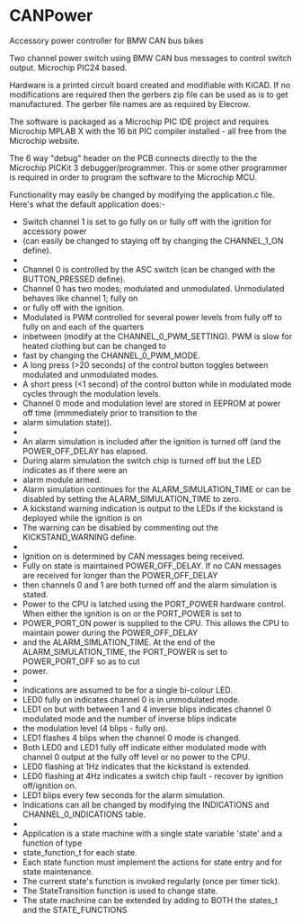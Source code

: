 # CANPower
Accessory power controller for BMW CAN bus bikes

Two channel power switch using BMW CAN bus messages to control switch output.
Microchip PIC24 based.

Hardware is a printed circuit board created and modifiable with KiCAD. If no modifications are required then the gerbers zip file
can be used as is to get manufactured. The gerber file names are as required by Elecrow.

The software is packaged as a Microchip PIC IDE project and requires Microchip MPLAB X with the 16 bit PIC compiler installed - all free
from the Microchip website.

The 6 way "debug" header on the PCB connects directly to the the Microchip PICKit 3 debugger/programmer. This or some other programmer is
required in order to program the software to the Microchip MCU.


Functionality may easily be changed by modifying the application.c file.
Here's what the default application does:-
 * Switch channel 1 is set to go fully on or fully off with the ignition for accessory power
 * (can easily be changed to staying off by changing the CHANNEL_1_ON define).
 * 
 * Channel 0 is controlled by the ASC switch (can be changed with the BUTTON_PRESSED define).
 * Channel 0 has two modes; modulated and unmodulated. Unmodulated behaves like channel 1; fully on
 * or fully off with the ignition.
 * Modulated is PWM controlled for several power levels from fully off to fully on and each of the quarters
 * inbetween (modify at the CHANNEL_0_PWM_SETTING). PWM is slow for heated clothing but can be changed to
 * fast by changing the CHANNEL_0_PWM_MODE.
 * A long press (>20 seconds) of the control button toggles between modulated and unmodulated modes.
 * A short press (<1 second) of the control button while in modulated mode cycles through the modulation levels.
 * Channel 0 mode and modulation level are stored in EEPROM at power off time (immmediately prior to transition to the
 * alarm simulation state)).
 * 
 * An alarm simulation is included after the ignition is turned off (and the POWER_OFF_DELAY has elapsed.
 * During alarm simulation the switch chip is turned off but the LED indicates as if there were an
 * alarm module armed.
 * Alarm simulation continues for the ALARM_SIMULATION_TIME or can be disabled by setting the ALARM_SIMULATION_TIME to zero.
 * A kickstand warning indication is output to the LEDs if the kickstand is deployed while the ignition is on
 * The warning can be disabled by commenting out the KICKSTAND_WARNING define.
 * 
 * Ignition on is determined by CAN messages being received.
 * Fully on state is maintained POWER_OFF_DELAY. If no CAN messages are received for longer than the POWER_OFF_DELAY
 * then channels 0 and 1 are both turned off and the alarm simulation is stated.
 * Power to the CPU is latched using the PORT_POWER hardware control. When either the ignition is on or the PORT_POWER is set to
 * POWER_PORT_ON power is supplied to the CPU. This allows the CPU to maintain power during the POWER_OFF_DELAY
 * and the ALARM_SIMLATION_TIME. At the end of the ALARM_SIMULATION_TIME, the PORT_POWER is set to POWER_PORT_OFF so as to cut
 * power.
 * 
 * Indications are assumed to be for a single bi-colour LED.
 * LED0 fully on indicates channel 0 is in unmodulated mode.
 * LED1 on but with between 1 and 4 inverse blips indicates channel 0 modulated mode and the number of inverse blips indicate
 * the modulation level (4 blips - fully on).
 * LED1 flashes 4 blips when the channel 0 mode is changed.
 * Both LED0 and LED1 fully off indicate either modulated mode with channel 0 output at the fully off level or no power to the CPU.
 * LED0 flashing at 1Hz indicates that the kickstand is extended.
 * LED0 flashing at 4Hz indicates a switch chip fault - recover by ignition off/ignition on.
 * LED1 blips every few seconds for the alarm simulation.
 * Indications can all be changed by modifying the INDICATIONS and CHANNEL_0_INDICATIONS table.
 *
 * Application is a state machine with a single state variable 'state' and a function of type
 * state_function_t for each state.
 * Each state function must implement the actions for state entry and for state maintenance.
 * The current state's function is invoked regularly (once per timer tick).
 * The StateTransition function is used to change state.
 * The state machnine can be extended by adding to BOTH the states_t and the STATE_FUNCTIONS

